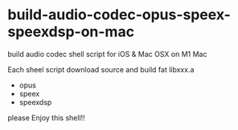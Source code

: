 # build-audio-codec-opus-speex-speexdsp-on-mac

build audio codec shell script for iOS & Mac OSX on M1 Mac   

Each sheel script download source and build fat libxxx.a

* opus
* speex
* speexdsp

please Enjoy this shell!! 
